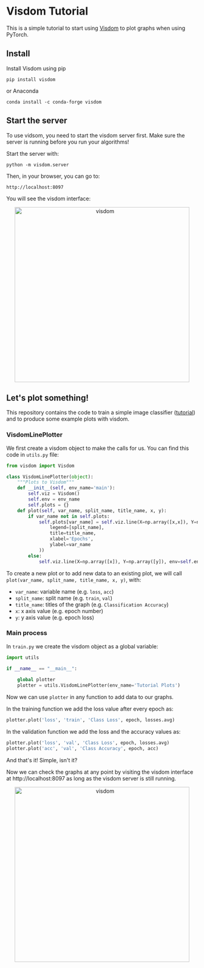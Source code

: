 # Visdom Tutorial

This is a simple tutorial to start using [Visdom][1] to plot graphs when using PyTorch. 


## Install

Install Visdom using pip

```pip install visdom```

or Anaconda

```conda install -c conda-forge visdom ```

## Start the server

To use vidsom, you need to start the visdom server first. Make sure the server is running before you run your algorithms! 

Start the server with:

```python -m visdom.server```

Then, in your browser, you can go to:

```http://localhost:8097``` 

You will see the visdom interface:

<p align="center">
<img src="https://github.com/noagarcia/visdom-tutorial/blob/master/visdom-main.png" alt="visdom" width="460"/>
</p>


## Let's plot something!

This repository contains the code to train a simple image classifier ([tutorial][2]) and to produce some example plots with visdom.


### VisdomLinePlotter
We first create a visdom object to make the calls for us. You can find this code in ```utils.py``` file:

```python
from visdom import Visdom

class VisdomLinePlotter(object):
    """Plots to Visdom"""
    def __init__(self, env_name='main'):
        self.viz = Visdom()
        self.env = env_name
        self.plots = {}
    def plot(self, var_name, split_name, title_name, x, y):
        if var_name not in self.plots:
            self.plots[var_name] = self.viz.line(X=np.array([x,x]), Y=np.array([y,y]), env=self.env, opts=dict(
                legend=[split_name],
                title=title_name,
                xlabel='Epochs',
                ylabel=var_name
            ))
        else:
            self.viz.line(X=np.array([x]), Y=np.array([y]), env=self.env, win=self.plots[var_name], name=split_name, update = 'append')
```
 
To create a new plot or to add new data to an existing plot, we will call ```plot(var_name, split_name, title_name, x, y)```, with:
- ```var_name```: variable name (e.g. ```loss```, ```acc```)
- ```split_name```: split name (e.g. ```train```, ```val```)
- ```title_name```: titles of the graph (e.g. ```Classification Accuracy```)
- ```x```: x axis value (e.g. epoch number)
- ```y```: y axis value (e.g. epoch loss)


### Main process

In ```train.py``` we create the visdom object as a global variable:

```python
import utils

if __name__ == "__main__":
    
    global plotter
    plotter = utils.VisdomLinePlotter(env_name='Tutorial Plots')
```

Now we can use ```plotter``` in any function to add data to our graphs.

In the training function we add the loss value after every epoch as:

```python
plotter.plot('loss', 'train', 'Class Loss', epoch, losses.avg)
```

In the validation function we add the loss and the accuracy values as:

```python
plotter.plot('loss', 'val', 'Class Loss', epoch, losses.avg)
plotter.plot('acc', 'val', 'Class Accuracy', epoch, acc)
```

And that's it! Simple, isn't it? 

Now we can check the graphs at any point by visiting the visdom interface at http://localhost:8097 as long as the visdom server is still running.

<p align="center">
<img src="https://github.com/noagarcia/visdom-tutorial/blob/master/visdom-plots.png" alt="visdom" width="460"/>
</p>




[1]: https://github.com/facebookresearch/visdom
[2]: https://pytorch.org/tutorials/beginner/blitz/cifar10_tutorial.html